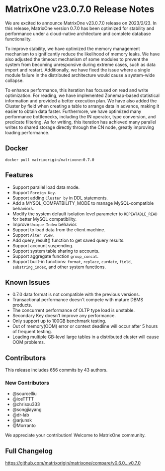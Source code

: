 # **MatrixOne v23.0.7.0 Release Notes**

We are excited to announce MatrixOne v23.0.7.0 release on 2023/2/23. In this release, MatrixOne version 0.7.0 has been optimized for stability and performance under a cloud-native architecture and complete database functionality.

To improve stability, we have optimized the memory management mechanism to significantly reduce the likelihood of memory leaks. We have also adjusted the timeout mechanism of some modules to prevent the system from becoming unresponsive during extreme cases, such as data import and restart. Additionally, we have fixed the issue where a single module failure in the distributed architecture would cause a system-wide collapse.

To enhance performance, this iteration has focused on read and write optimization. For reading, we have implemented Zonemap-based statistical information and provided a better execution plan. We have also added the Cluster by field when creating a table to arrange data in advance, making it easier to obtain data faster. Furthermore, we have optimized many performance bottlenecks, including the IN operator, type conversion, and predicate filtering. As for writing, this iteration has achieved many parallel writes to shared storage directly through the CN node, greatly improving loading performance.

## Docker

```
docker pull matrixorigin/matrixone:0.7.0
```

## Features

- Support parallel load data mode.
- Support `Foreign Key`.
- Support adding `Cluster by` in DDL statements.
- Add a MYSQL_COMPATBILITY_MODE to manage MySQL-compatible behaviors.
- Modify the system default isolation level parameter to `REPEATABLE_READ` for better MySQL compatibility.
- Improve `Unique Index` behavior.
- Support to load data from the client machine.
- Support `Alter View`.
- Add query_result() function to get saved query results.
- Support account suspending.
- Support system table sharing to accounts.
- Support aggregate function `group_concat`.
- Support built-in functions: `format`, `replace`, `curdate`, `field`, `substring_index`, and other system functions.

## Known Issues

- 0.7.0 data format is not compatible with the previous versions.
- Transactional performance doesn't compete with mature DBMS products.
- The concurrent performance of OLTP type load is unstable.
- Secondary Key doesn't improve any performance.
- Only support up to 100GB benchmark testing.
- Out of memory(OOM) error or context deadline will occur after 5 hours of frequent testing.
- Loading multiple GB-level large tables in a distributed cluster will cause OOM problems.

## Contributors

This release includes 656 commits by 43 authors.

### New Contributors

* @sourcelliu
* @iceTTTT
* @chrisxu333
* @songjiayang
* @dr-lab
* @arjunsk
* @Morranto

We appreciate your contribution! Welcome to MatrixOne community.

## Full Changelog

<https://github.com/matrixorigin/matrixone/compare/v0.6.0...v0.7.0>
